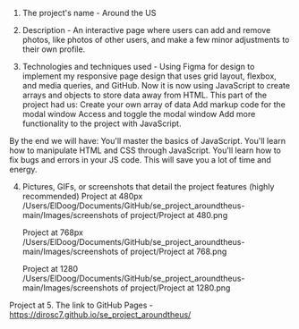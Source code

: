 1. The project's name - Around the US

2. Description - An interactive page where users can add and remove photos, like photos of other users, and make a few minor adjustments to their own profile.

3. Technologies and techniques used - Using Figma for design to implement my responsive page design that uses grid layout, flexbox, and media queries, and GitHub. Now it is now using JavaScript to create arrays and objects to store data away from HTML.
   This part of the project had us:
   Create your own array of data
   Add markup code for the modal window
   Access and toggle the modal window
   Add more functionality to the project with JavaScript.

By the end we will have:
You'll master the basics of JavaScript.
You'll learn how to manipulate HTML and CSS through JavaScript.
You'll learn how to fix bugs and errors in your JS code. This will save you a lot of time and energy.

4. Pictures, GIFs, or screenshots that detail the project features (highly recommended)
   Project at 480px /Users/ElDoog/Documents/GitHub/se_project_aroundtheus-main/Images/screenshots of project/Project at 480.png

   Project at 768px /Users/ElDoog/Documents/GitHub/se_project_aroundtheus-main/Images/screenshots of project/Project at 768.png

   Project at 1280 /Users/ElDoog/Documents/GitHub/se_project_aroundtheus-main/Images/screenshots of project/Project at 1280.png

Project at 5. The link to GitHub Pages - https://dirosc7.github.io/se_project_aroundtheus/
